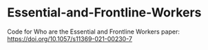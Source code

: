 # Essential-and-Frontline-Workers
Code for Who are the Essential and Frontline Workers paper: https://doi.org/10.1057/s11369-021-00230-7
